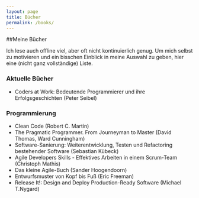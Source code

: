```yaml
---
layout: page
title: Bücher
permalink: /books/
---
```

##Meine Bücher

Ich lese auch offline viel, aber oft nicht kontinuierlich genug. Um mich selbst zu motivieren und ein bisschen Einblick in meine Auswahl zu geben, hier eine (nicht ganz vollständige) Liste.

### Aktuelle Bücher
- Coders at Work: Bedeutende Programmierer und ihre Erfolgsgeschichten (Peter Seibel)

### Programmierung
- Clean Code (Robert C. Martin)
- The Pragmatic Programmer. From Journeyman to Master (David Thomas, Ward Cunningham)
- Software-Sanierung: Weiterentwicklung, Testen und Refactoring bestehender Software (Sebastian Kübeck)
- Agile Developers Skills - Effektives Arbeiten in einem Scrum-Team (Christoph Mathis)
- Das kleine Agile-Buch (Sander Hoogendoorn)
- Entwurfsmuster von Kopf bis Fuß (Eric Freeman)
- Release It!: Design and Deploy Production-Ready Software (Michael T.Nygard)
